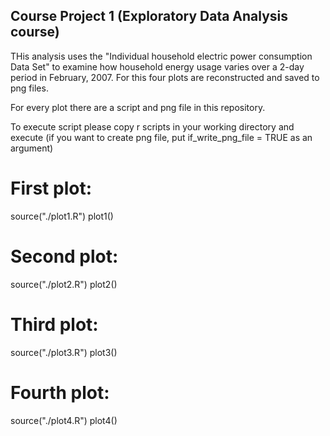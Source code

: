 ## Course Project 1 (Exploratory Data Analysis course)

THis analysis uses the "Individual household
electric power consumption Data Set" to examine 
how household energy usage varies over a 2-day period in February, 2007.
For this four plots are reconstructed and saved to png files.

For every plot there are a script and png file in this repository.

To execute script please copy r scripts in your working directory
and execute
(if you want to create png file, put if_write_png_file = TRUE as an argument)

# First plot:
source("./plot1.R")
plot1()
# Second plot:
source("./plot2.R")
plot2()
# Third plot:
source("./plot3.R")
plot3()
# Fourth plot:
source("./plot4.R")
plot4()
